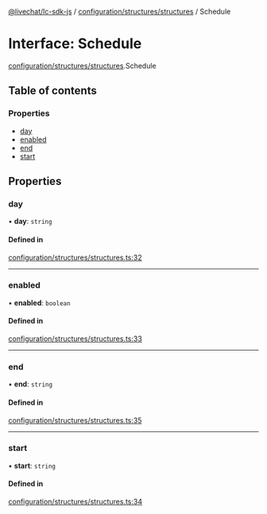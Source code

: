 [@livechat/lc-sdk-js](../README.md) / [configuration/structures/structures](../modules/configuration_structures_structures.md) / Schedule

# Interface: Schedule

[configuration/structures/structures](../modules/configuration_structures_structures.md).Schedule

## Table of contents

### Properties

- [day](configuration_structures_structures.Schedule.md#day)
- [enabled](configuration_structures_structures.Schedule.md#enabled)
- [end](configuration_structures_structures.Schedule.md#end)
- [start](configuration_structures_structures.Schedule.md#start)

## Properties

### day

• **day**: `string`

#### Defined in

[configuration/structures/structures.ts:32](https://github.com/livechat/lc-sdk-js/blob/c7b3817/src/configuration/structures/structures.ts#L32)

___

### enabled

• **enabled**: `boolean`

#### Defined in

[configuration/structures/structures.ts:33](https://github.com/livechat/lc-sdk-js/blob/c7b3817/src/configuration/structures/structures.ts#L33)

___

### end

• **end**: `string`

#### Defined in

[configuration/structures/structures.ts:35](https://github.com/livechat/lc-sdk-js/blob/c7b3817/src/configuration/structures/structures.ts#L35)

___

### start

• **start**: `string`

#### Defined in

[configuration/structures/structures.ts:34](https://github.com/livechat/lc-sdk-js/blob/c7b3817/src/configuration/structures/structures.ts#L34)
